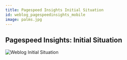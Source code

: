 ```yaml
---
title: Pagespeed Insights Initial Situation
id: weblog_pagespeedinsights_mobile
image: palms.jpg
---
```


## Pagespeed Insights: Initial Situation

<div class="img_max">
    <img src="{{site.baseurl}}images/front-end-performance/weblog_pagespeedinsights.jpg" alt="Weblog Initial Situation">
</div>
